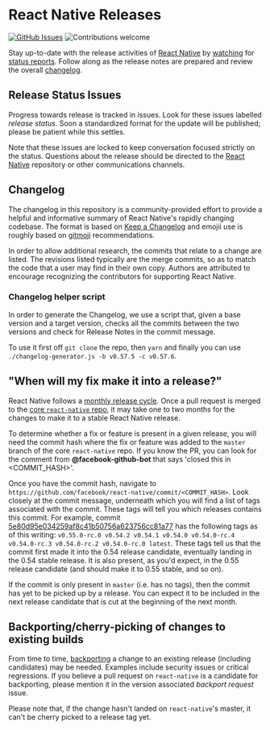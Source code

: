 # React Native Releases

[![GitHub Issues](https://img.shields.io/github/issues/react-native-community/react-native-releases.svg)](https://github.com/react-native-community/react-native-releases/issues) ![Contributions welcome](https://img.shields.io/badge/contributions-welcome-orange.svg)

Stay up-to-date with the release activities of [React Native](https://github.com/facebook/react-native/) by [watching](https://github.com/react-native-community/react-native-releases/subscription) for [status reports](https://github.com/react-native-community/react-native-releases/issues?q=is%3Aopen+is%3Aissue+label%3A%22release+status%22). Follow along as the release notes are prepared and review the overall [changelog](https://github.com/react-native-community/react-native-releases/blob/master/CHANGELOG.md).

## Release Status Issues

Progress towards release is tracked in issues. Look for these issues labelled _release status_. Soon a standardized format for the update will be published; please be patient while this settles.

Note that these issues are locked to keep conversation focused strictly on the status. Questions about the release should be directed to the [React Native](https://github.com/facebook/react-native/) repository or other communications channels.

## Changelog

The changelog in this repository is a community-provided effort to provide a helpful and informative summary of React Native's rapidly changing codebase. The format is based on [Keep a Changelog](http://keepachangelog.com/en/1.0.0/) and emojii use is roughly based on [gitmoji](https://gitmoji.carloscuesta.me/) recommendations.

In order to allow additional research, the commits that relate to a change are listed. The revisions listed typically are the merge commits, so as to match the code that a user may find in their own copy. Authors are attributed to encourage recognizing the contributors for supporting React Native.

### Changelog helper script

In order to generate the Changelog, we use a script that, given a base version and a target version, checks all the commits between the two versions and check for Release Notes in the commit message.

To use it first off `git clone` the repo, then `yarn` and finally you can use `./changelog-generator.js -b v0.57.5 -c v0.57.6`.

## "When will my fix make it into a release?"

React Native follows a [monthly release cycle](http://facebook.github.io/react-native/versions.html). Once a pull request is merged to the [core `react-native` repo](https://github.com/facebook/react-native), it may take one to two months for the changes to make it to a stable React Native release.

To determine whether a fix or feature is present in a given release, you will need the commit hash where the fix or feature was added to the `master` branch of the core `react-native` repo. If you know the PR, you can look for the comment from **@facebook-github-bot** that says 'closed this in <COMMIT_HASH>'.

Once you have the commit hash, navigate to `https://github.com/facebook/react-native/commit/<COMMIT_HASH>`. Look closely at the commit message, underneath which you will find a list of tags associated with the commit. These tags will tell you which releases contains this commit. For example, commit [5e80d95e034259af8c41b50756a623756cc81a77](https://github.com/facebook/react-native/commit/5e80d95e034259af8c41b50756a623756cc81a77) has the following tags as of this writing: `v0.55.0-rc.0 v0.54.2 v0.54.1 v0.54.0 v0.54.0-rc.4 v0.54.0-rc.3 v0.54.0-rc.2 v0.54.0-rc.0 latest`. These tags tell us that the commit first made it into the 0.54 release candidate, eventually landing in the 0.54 stable release. It is also present, as you'd expect, in the 0.55 release candidate (and should make it to 0.55 stable, and so on).

If the commit is only present in `master` (i.e. has no tags), then the commit has yet to be picked up by a release. You can expect it to be included in the next release candidate that is cut at the beginning of the next month.

## Backporting/cherry-picking of changes to existing builds

From time to time, [backporting](https://en.wikipedia.org/wiki/Backporting) a change to an existing release (including candidates) may be needed. Examples include security issues or critical regressions. If you believe a pull request on `react-native` is a candidate for backporting, please mention it in the version associated _backport request_ issue.

Please note that, if the change hasn't landed on `react-native`'s master, it can't be cherry picked to a release tag yet.

